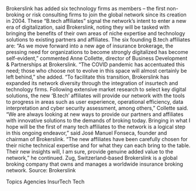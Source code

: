 Brokerslink has added six technology firms as members – the first non-broking or risk consulting firms to join the global network since its creation in 2004.
These “B.tech affiliates” signal the network’s intent to enter a new era of digitalization, said Brokerslink, noting they will be tasked with bringing the benefits of their own areas of niche expertise and technology solutions to existing partners and affiliates.
The six founding B.tech affiliates are:
“As we move forward into a new age of insurance brokerage, the pressing need for organizations to become strongly digitalized has become self-evident,” commented Anne Collette, director of Business Development & Partnerships at Brokerslink.
“The COVID pandemic has accentuated this need; those who choose not to evolve in this space will almost certainly be left behind,” she added.
“To facilitate this transition, Brokerslink has expanded its network diversity through the integration of insurtech and technology firms. Following extensive market research to select key digital solutions, the new ‘B.tech’ affiliates will provide our network with the tools to progress in areas such as user experience, operational efficiency, data interpretation and cyber security assessment, among others,” Collette said.
“We are always looking at new ways to provide our partners and affiliates with innovative solutions to the demands of broking today. Bringing in what I hope will be the first of many tech affiliates to the network is a logical step in this ongoing endeavor,” said José Manuel Fonseca, founder and chairman of Brokerslink.
“The new affiliates have been carefully chosen for their niche technical expertise and for what they can each bring to the table. Their new insights will, I am sure, provide genuine added value to the network,” he continued.
Zug, Switzerland-based Brokerslink is a global broking company that owns and manages a worldwide insurance broking network.
Source: Brokerslink

Topics
Agencies
InsurTech
Tech
